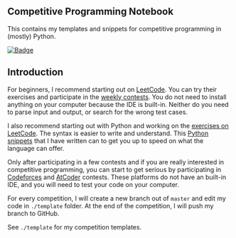 ## Competitive Programming Notebook

This contains my templates and snippets for competitive programming in (mostly) Python.

[![Badge](https://cp-logo.vercel.app/codeforces/huikang)](https://codeforces.com/profile/huikang)

## Introduction

For beginners, I recommend starting out on [LeetCode](https://leetcode.com/problemset/all/). You can try their exercises and participate in the [weekly contests](https://leetcode.com/contest/). You do not need to install anything on your computer because the IDE is built-in. Neither do you need to parse input and output, or search for the wrong test cases.

I also recommend starting out with Python and working on the [exercises on LeetCode](https://leetcode.com/explore/). The syntax is easier to write and understand. This [Python snippets](./docs/python_snippets.md) that I have written can to get you up to speed on what the language can offer.

Only after participating in a few contests and if you are really interested in competitive programming, you can start to get serious by participating in [Codeforces](https://codeforces.com) and [AtCoder](https://atcoder.jp) contests. These platforms do not have an built-in IDE, and you will need to test your code on your computer.

For every competition, I will create a new branch out of `master` and edit my code in `./template` folder. At the end of the competition, I will push my branch to GitHub.

See `./template` for my competition templates.
